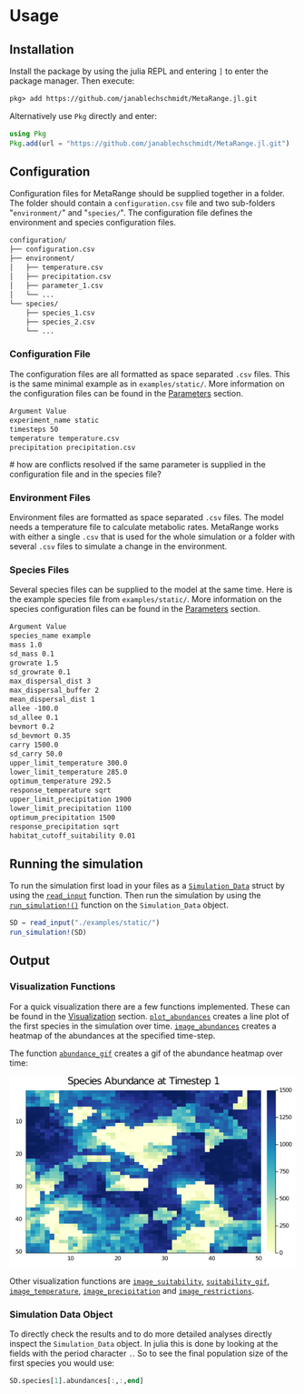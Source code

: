 # Usage

## Installation

Install the package by using the julia REPL and entering `]` to enter the package manager.
Then execute:  

```txt
pkg> add https://github.com/janablechschmidt/MetaRange.jl.git
```

Alternatively use `Pkg` directly and enter:

```julia
using Pkg
Pkg.add(url = "https://github.com/janablechschmidt/MetaRange.jl.git")
```

## Configuration

Configuration files for MetaRange should be supplied together in a folder.
The folder should contain a `configuration.csv` file and two sub-folders "`environment/`" and "`species/`". The configuration file defines the environment and species configuration files.

```text
configuration/
├── configuration.csv
├── environment/
│   ├── temperature.csv
│   ├── precipitation.csv
│   ├── parameter_1.csv
│   └── ...
└── species/
    ├── species_1.csv
    ├── species_2.csv
    └── ...
```

### Configuration File

The configuration files are all formatted as space separated `.csv` files. This is the same minimal example as in
`examples/static/`. More information on the configuration files can be found in the [Parameters](@ref) section.  

```text
Argument Value
experiment_name static
timesteps 50
temperature temperature.csv
precipitation precipitation.csv
```

\# how are conflicts resolved if the same parameter is supplied in the configuration file and in the species file?

### Environment Files

Environment files are formatted as space separated `.csv` files. The model needs a temperature file to calculate metabolic rates. MetaRange works with either a single `.csv` that is used for the whole simulation or a folder with several `.csv` files to simulate a change in the environment.  

### Species Files

Several species files can be supplied to the model at the same time. Here is the example species file from `examples/static/`. More information on the species configuration files can be found in the [Parameters](@ref) section.

```text
Argument Value
species_name example
mass 1.0
sd_mass 0.1
growrate 1.5
sd_growrate 0.1
max_dispersal_dist 3
max_dispersal_buffer 2
mean_dispersal_dist 1
allee -100.0
sd_allee 0.1
bevmort 0.2
sd_bevmort 0.35
carry 1500.0
sd_carry 50.0
upper_limit_temperature 300.0
lower_limit_temperature 285.0
optimum_temperature 292.5
response_temperature sqrt
upper_limit_precipitation 1900
lower_limit_precipitation 1100
optimum_precipitation 1500
response_precipitation sqrt
habitat_cutoff_suitability 0.01
```

## Running the simulation

To run the simulation first load in your files as a [`Simulation_Data`](@ref) struct by using the [`read_input`](@ref)
function. Then run the simulation by using the [`run_simulation!()`](@ref) function on the `Simulation_Data` object.  

```julia
SD = read_input("./examples/static/")
run_simulation!(SD)
```

## Output

### Visualization Functions

For a quick visualization there are a few functions implemented. These can be found in the [Visualization](@ref) section. [`plot_abundances`](@ref) creates a line plot of the first species in the simulation over time. [`image_abundances`](@ref) creates a heatmap of the abundances at the specified time-step.

The function [`abundance_gif`](@ref) creates a gif of the abundance heatmap over time:  

![Abundance plot in a static landscape.](./img/static_abundances.gif)  

Other visualization functions are [`image_suitability`](@ref), [`suitability_gif`](@ref), [`image_temperature`](@ref), [`image_precipitation`](@ref) and [`image_restrictions`](@ref).

### Simulation Data Object

To directly check the results and to do more detailed analyses directly inspect the `Simulation_Data` object. In julia this is done by looking at the fields with the period character `.`. So to see the final population size of the first species you would use:

```julia
SD.species[1].abundances[:,:,end]
```  
